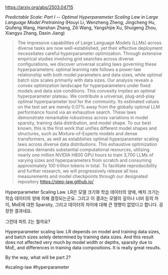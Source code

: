 https://arxiv.org/abs/2503.04715

*Predictable Scale: Part I -- Optimal Hyperparameter Scaling Law in Large Language Model Pretraining* (Houyi Li, Wenzheng Zheng, Jingcheng Hu, Qiufeng Wang, Hanshan Zhang, Zili Wang, Yangshijie Xu, Shuigeng Zhou, Xiangyu Zhang, Daxin Jiang)

> The impressive capabilities of Large Language Models (LLMs) across diverse tasks are now well-established, yet their effective deployment necessitates careful hyperparameter optimization. Through extensive empirical studies involving grid searches across diverse configurations, we discover universal scaling laws governing these hyperparameters: optimal learning rate follows a power-law relationship with both model parameters and data sizes, while optimal batch size scales primarily with data sizes. Our analysis reveals a convex optimization landscape for hyperparameters under fixed models and data size conditions. This convexity implies an optimal hyperparameter plateau. We contribute a universal, plug-and-play optimal hyperparameter tool for the community. Its estimated values on the test set are merely 0.07\% away from the globally optimal LLM performance found via an exhaustive search. These laws demonstrate remarkable robustness across variations in model sparsity, training data distribution, and model shape. To our best known, this is the first work that unifies different model shapes and structures, such as Mixture-of-Experts models and dense transformers, as well as establishes optimal hyperparameter scaling laws across diverse data distributions. This exhaustive optimization process demands substantial computational resources, utilizing nearly one million NVIDIA H800 GPU hours to train 3,700 LLMs of varying sizes and hyperparameters from scratch and consuming approximately 100 trillion tokens in total. To facilitate reproducibility and further research, we will progressively release all loss measurements and model checkpoints through our designated repository https://step-law.github.io/

Hyperparameter Scaling Law. LR은 모델 크기와 학습 데이터의 양에, 배치 크기는 학습 데이터의 양에 의해 결정되는군요. 그리고 이 결과는 모델의 깊이나 너비 등의 차이, MoE에 대한 Sparsity, 그리고 데이터의 차이에 대해 큰 영향이 없었다고 합니다. 굉장한 결과네요.

그런데 파트 2는 뭘까요?

<english>
Hyperparameter scaling law. LR depends on model and training data sizes, and batch sizes solely determined by training data sizes. And this result does not affected very much by model width or depths, sparsity due to MoE, and differences in training data compositions. It is really great results.

By the way, what will be part 2?
</english>

#scaling-law #hyperparameter 